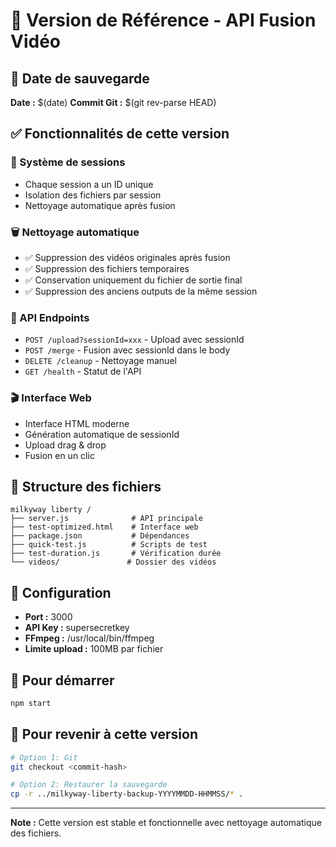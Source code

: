 # 🚀 Version de Référence - API Fusion Vidéo

## 📅 Date de sauvegarde
**Date :** $(date)
**Commit Git :** $(git rev-parse HEAD)

## ✅ Fonctionnalités de cette version

### 🔧 Système de sessions
- Chaque session a un ID unique
- Isolation des fichiers par session
- Nettoyage automatique après fusion

### 🗑️ Nettoyage automatique
- ✅ Suppression des vidéos originales après fusion
- ✅ Suppression des fichiers temporaires
- ✅ Conservation uniquement du fichier de sortie final
- ✅ Suppression des anciens outputs de la même session

### 🎯 API Endpoints
- `POST /upload?sessionId=xxx` - Upload avec sessionId
- `POST /merge` - Fusion avec sessionId dans le body
- `DELETE /cleanup` - Nettoyage manuel
- `GET /health` - Statut de l'API

### 🎬 Interface Web
- Interface HTML moderne
- Génération automatique de sessionId
- Upload drag & drop
- Fusion en un clic

## 📁 Structure des fichiers
```
milkyway liberty /
├── server.js              # API principale
├── test-optimized.html    # Interface web
├── package.json           # Dépendances
├── quick-test.js          # Scripts de test
├── test-duration.js       # Vérification durée
└── videos/               # Dossier des vidéos
```

## 🔑 Configuration
- **Port :** 3000
- **API Key :** supersecretkey
- **FFmpeg :** /usr/local/bin/ffmpeg
- **Limite upload :** 100MB par fichier

## 🚀 Pour démarrer
```bash
npm start
```

## 📝 Pour revenir à cette version
```bash
# Option 1: Git
git checkout <commit-hash>

# Option 2: Restaurer la sauvegarde
cp -r ../milkyway-liberty-backup-YYYYMMDD-HHMMSS/* .
```

---
**Note :** Cette version est stable et fonctionnelle avec nettoyage automatique des fichiers. 